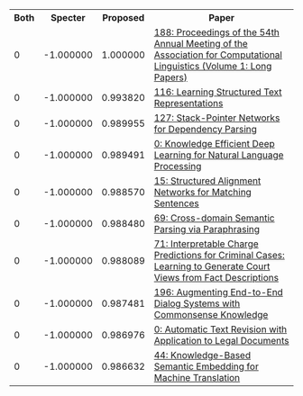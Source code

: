 <html><table><tr>
<th>Both</th>
<th>Specter</th>
<th>Proposed</th>
<th>Paper</th>
</tr>
<tr>
<td>0</td>
<td>-1.000000</td>
<td>1.000000</td>
<td><a href="https://www.semanticscholar.org/paper/a9075f6332542e12b2bf3cdbdb3a6ed44733fb41">188: Proceedings of the 54th Annual Meeting of the Association for Computational Linguistics (Volume 1: Long Papers)</a></td>
</tr>
<tr>
<td>0</td>
<td>-1.000000</td>
<td>0.993820</td>
<td><a href="https://www.semanticscholar.org/paper/29219d826ead654f2b863de6eceb69811850b7d4">116: Learning Structured Text Representations</a></td>
</tr>
<tr>
<td>0</td>
<td>-1.000000</td>
<td>0.989955</td>
<td><a href="https://www.semanticscholar.org/paper/f053137323a88eb932d590bcdfc959ee805e2520">127: Stack-Pointer Networks for Dependency Parsing</a></td>
</tr>
<tr>
<td>0</td>
<td>-1.000000</td>
<td>0.989491</td>
<td><a href="https://www.semanticscholar.org/paper/d60a72f5d0b1b035cf26d752bdb0390e30f1a7f5">0: Knowledge Efficient Deep Learning for Natural Language Processing</a></td>
</tr>
<tr>
<td>0</td>
<td>-1.000000</td>
<td>0.988570</td>
<td><a href="https://www.semanticscholar.org/paper/3cef7f532bbbbf34852c9c456011fe921311566b">15: Structured Alignment Networks for Matching Sentences</a></td>
</tr>
<tr>
<td>0</td>
<td>-1.000000</td>
<td>0.988480</td>
<td><a href="https://www.semanticscholar.org/paper/4ccea43c0be58597889301b1875841cfab462bef">69: Cross-domain Semantic Parsing via Paraphrasing</a></td>
</tr>
<tr>
<td>0</td>
<td>-1.000000</td>
<td>0.988089</td>
<td><a href="https://www.semanticscholar.org/paper/d67ec9bebffe787be4c3d04bcb6d8ac4c869406c">71: Interpretable Charge Predictions for Criminal Cases: Learning to Generate Court Views from Fact Descriptions</a></td>
</tr>
<tr>
<td>0</td>
<td>-1.000000</td>
<td>0.987481</td>
<td><a href="https://www.semanticscholar.org/paper/087c1449483d2e8a784f2acbd3847690403352fc">196: Augmenting End-to-End Dialog Systems with Commonsense Knowledge</a></td>
</tr>
<tr>
<td>0</td>
<td>-1.000000</td>
<td>0.986976</td>
<td><a href="https://www.semanticscholar.org/paper/9c38860955b06392e274a3ccdb8e7ecbdff547d4">0: Automatic Text Revision with Application to Legal Documents</a></td>
</tr>
<tr>
<td>0</td>
<td>-1.000000</td>
<td>0.986632</td>
<td><a href="https://www.semanticscholar.org/paper/bc852342b3fc6a0cee0ac50fbdbeabf57daccc76">44: Knowledge-Based Semantic Embedding for Machine Translation</a></td>
</tr>
</table></html>
